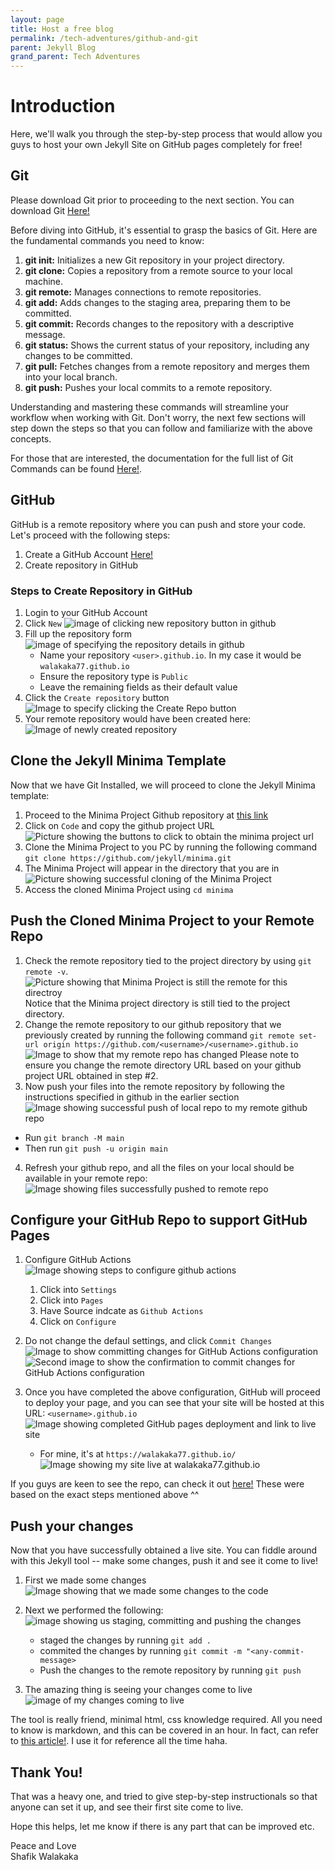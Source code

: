 ```yaml
---
layout: page
title: Host a free blog
permalink: /tech-adventures/github-and-git
parent: Jekyll Blog
grand_parent: Tech Adventures
---
```


# Introduction

Here, we'll walk you through the step-by-step process that would allow you guys to host your own Jekyll Site on GitHub pages completely for free!

## Git

Please download Git prior to proceeding to the next section. You can download Git [Here!](https://git-scm.com/downloads)


Before diving into GitHub, it's essential to grasp the basics of Git. Here are the fundamental commands you need to know:

1. **git init:** Initializes a new Git repository in your project directory.
2. **git clone:** Copies a repository from a remote source to your local machine.
3. **git remote:** Manages connections to remote repositories.
4. **git add:** Adds changes to the staging area, preparing them to be committed.
5. **git commit:** Records changes to the repository with a descriptive message.
6. **git status:** Shows the current status of your repository, including any changes to be committed.
7. **git pull:** Fetches changes from a remote repository and merges them into your local branch.
8. **git push:** Pushes your local commits to a remote repository.

Understanding and mastering these commands will streamline your workflow when working with Git. Don't worry, the next few sections will step down the steps so that you can follow and familiarize with the above concepts.


For those that are interested, the documentation for the full list of Git Commands can be found [Here!](https://git-scm.com/docs).

## GitHub
GitHub is a remote repository where you can push and store your code. Let's proceed with the following steps:

1. Create a GitHub Account [Here!](https://github.com/signup)
2. Create repository in GitHub

### Steps to Create Repository in GitHub

1. Login to your GitHub Account
2. Click `New` ![image of clicking new repository button in github](../../img/github-repo-creation-click-new.png)
3. Fill up the repository form ![image of specifying the repository details in github](../../img/github-repo-creation-form-details-repo.png)
    - Name your repository `<user>.github.io`. In my case it would be `walakaka77.github.io`
    - Ensure the repository type is `Public`
    - Leave the remaining fields as their default value
4. Click the `Create repository` button ![Image to specify clicking the Create Repo button](../../img/github-repo-creationg-click-create-repo.png)
5. Your remote repository would have been created here: ![Image of newly created repository](../../img/github-repo-created-repository.png)


## Clone the Jekyll Minima Template

Now that we have Git Installed, we will proceed to clone the Jekyll Minima template:
1. Proceed to the Minima Project Github repository at [this link](https://github.com/jekyll/minima)
2. Click on `Code` and copy the github project URL ![Picture showing the buttons to click to obtain the minima project url](../../img/github-repo-obtain-minima-url.png)
3. Clone the Minima Project to you PC by running the following command `git clone https://github.com/jekyll/minima.git`
4. The Minima Project will appear in the directory that you are in ![Picture showing successful cloning of the Minima Project](../../img/github-repo-successful-cloned-minima.png)
5. Access the cloned Minima Project using `cd minima`

## Push the Cloned Minima Project to your Remote Repo

1. Check the remote repository tied to the project directory by using `git remote -v`. ![Picture showing that Minima Project is still the remote for this directroy](../../img/github-repo-remote-still-Minima.png)
Notice that the Minima project directory is still tied to the project directory. 
2. Change the remote repository to our github repository that we previously created by running the following command `git remote set-url origin https://github.com/<username>/<username>.github.io` ![Image to show that my remote repo has changed](../../img/github-repo-change-remote-to-my-repo.png)
Please note to ensure you change the remote directory URL based on your github project URL obtained in step #2.
3. Now push your files into the remote repository by following the instructions specified in github in the earlier section
![Image showing successful push of local repo to my remote github repo](../../img/github-repo-pushed-local-repo-to-remote.png)
 - Run `git branch -M main`
 - Then run `git push -u origin main`

4. Refresh your github repo, and all the files on your local should be available in your remote repo:
![Image showing files successfully pushed to remote repo](../../img/github-repo-files-available-in-remote.png)


## Configure your GitHub Repo to support GitHub Pages
1. Configure GitHub Actions
![Image showing steps to configure github actions](../../img/github-repo-configure-github-actions.png)
    1. Click into `Settings`
    2. Click into `Pages`
    3. Have Source indcate as `Github Actions`
    4. Click on `Configure`
2. Do not change the defaul settings, and click `Commit Changes`
![Image to show committing changes for GitHub Actions configuration](../../img/github-repo-commit-github-actions.png)
![Second image to show the confirmation to commit changes for GitHub Actions configuration](../../img/github-repo-commit-github-actions-confirmation-modal.png)

3. Once you have completed the above configuration, GitHub will proceed to deploy your page, and you can see that your site will be hosted at this URL: `<username>.github.io`
![Image showing completed GitHub pages deployment and link to live site](../../img/github-repo-site-is-live.png)

    - For mine, it's at `https://walakaka77.github.io/` ![Image showing my site live at walakaka77.github.io](../../img/github-repo-walakaka77-site-live.png)


If you guys are keen to see the repo, can check it out [here!](https://github.com/walakaka77/walakaka77.github.io) These were based on the exact steps mentioned above ^^


## Push your changes

Now that you have successfully obtained a live site. You can fiddle around with this Jekyll tool -- make some changes, push it and see it come to live!

1. First we made some changes ![Image showing that we made some changes to the code](../../img/github-repo-made-some-changes-in-code-ss.png)

2. Next we performed the following: ![image showing us staging, committing and pushing the changes](../../img/github-repo-stage-commit-and-push-changes.png)
    - staged the changes by running `git add .`
    - commited the changes by running `git commit -m "<any-commit-message>`
    - Push the changes to the remote repository by running `git push`

3. The amazing thing is seeing your changes come to live ![image of my changes coming to live](../../img/github-repo-changes-come-tolive-local.png)

The tool is really friend, minimal html, css knowledge required. All you need to know is markdown, and this can be covered in an hour. In fact, can refer to [this article!](/tech-adventures/jekyll-blog/markdown-syntax).
I use it for reference all the time haha.

## Thank You!

That was a heavy one, and tried to give step-by-step instructionals so that anyone can set it up, and see their first site come to live.

Hope this helps, let me know if there is any part that can be improved etc.

Peace and Love<br>
Shafik Walakaka